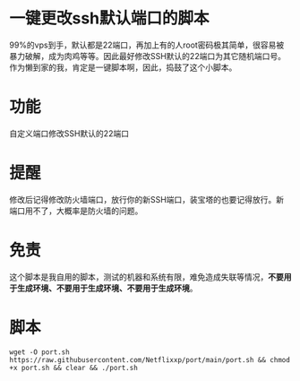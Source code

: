 # 一键更改ssh默认端口的脚本
99%的vps到手，默认都是22端口，再加上有的人root密码极其简单，很容易被暴力破解，成为肉鸡等等。因此最好修改SSH默认的22端口为其它随机端口号。
作为懒到家的我，肯定是一键脚本啊，因此，捣鼓了这个小脚本。
# 功能
自定义端口修改SSH默认的22端口
# 提醒
修改后记得修改防火墙端口，放行你的新SSH端口，装宝塔的也要记得放行。新端口用不了，大概率是防火墙的问题。
# 免责
这个脚本是我自用的脚本，测试的机器和系统有限，难免造成失联等情况，<b>不要用于生成环境、不要用于生成环境、不要用于生成环境</b>。
# 脚本
    wget -O port.sh https://raw.githubusercontent.com/Netflixxp/port/main/port.sh && chmod +x port.sh && clear && ./port.sh
